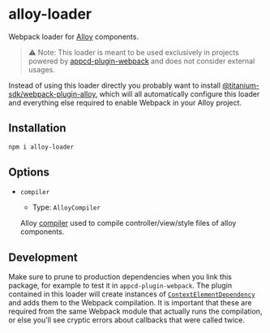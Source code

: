# alloy-loader

Webpack loader for [Alloy](https://github.com/appcelerator/alloy) components.

> ⚠️ Note: This loader is meant to be used exclusively in projects powered by [appcd-plugin-webpack](https://github.com/appcelerator/appcd-plugin-webpack) and does not consider external usages.

Instead of using this loader directly you probably want to install [@titanium-sdk/webpack-plugin-alloy](https://github.com/appcelerator/webpack-plugin-alloy#readme), which will all automatically configure this loader and everything else required to enable Webpack in your Alloy project.

## Installation

```sh
npm i alloy-loader
```

## Options

- `compiler`
  - Type: `AlloyCompiler`

  Alloy [compiler](https://github.com/appcelerator/alloy-devkit/tree/master/packages/alloy-compiler#readme) used to compile controller/view/style files of alloy components.

## Development

Make sure to prune to production dependencies when you link this package, for example to test it in `appcd-plugin-webpack`. The plugin contained in this loader will create instances of [`ContextElementDependency`](https://github.com/webpack/webpack/blob/master/lib/dependencies/ContextElementDependency.js) and adds them to the Webpack compilation. It is important that these are required from the same Webpack module that actually runs the compilation, or else you'll see cryptic errors about callbacks that were called twice.
